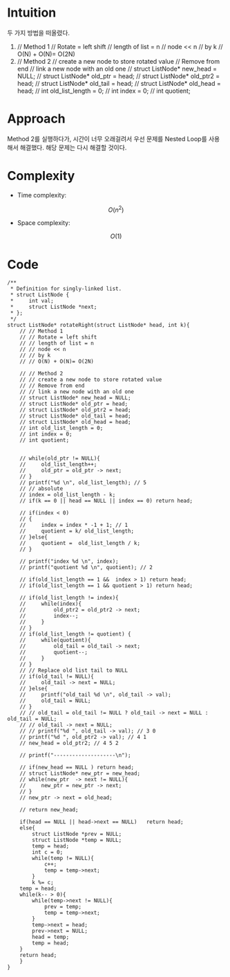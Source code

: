 # Intuition
<!-- Describe your first thoughts on how to solve this problem. -->
두 가지 방법을 떠올렸다. 
1.  // Method 1
    // Rotate = left shift 
    // length of list = n 
    // node << n 
    // by k 
    // O(N) + O(N)= O(2N)
2.  // Method 2
    // create a new node to store rotated value 
    // Remove from end 
    // link a new node with an old one
    // struct ListNode* new_head = NULL;
    // struct ListNode* old_ptr = head;
    // struct ListNode* old_ptr2 = head;
    // struct ListNode* old_tail = head;
    // struct ListNode* old_head = head; 
    // int old_list_length = 0;
    // int index = 0;
    // int quotient;

# Approach
<!-- Describe your approach to solving the problem. -->
Method 2를 실행하다가, 시간이 너무 오래걸려서 우선 문제를 Nested Loop를 사용해서 해결했다. 
해당 문제는 다시 해결할 것이다.
# Complexity
- Time complexity:
<!-- Add your time complexity here, e.g. $$O(n)$$ -->
$$O(n^2)$$
- Space complexity:
<!-- Add your space complexity here, e.g. $$O(n)$$ -->
$$O(1)$$

# Code
```
/**
 * Definition for singly-linked list.
 * struct ListNode {
 *     int val;
 *     struct ListNode *next;
 * };
 */
struct ListNode* rotateRight(struct ListNode* head, int k){
    // // Method 1
    // // Rotate = left shift 
    // // length of list = n 
    // // node << n 
    // // by k 
    // // O(N) + O(N)= O(2N)

    // // Method 2
    // // create a new node to store rotated value 
    // // Remove from end 
    // // link a new node with an old one
    // struct ListNode* new_head = NULL;
    // struct ListNode* old_ptr = head;
    // struct ListNode* old_ptr2 = head;
    // struct ListNode* old_tail = head;
    // struct ListNode* old_head = head; 
    // int old_list_length = 0;
    // int index = 0;
    // int quotient;
    

    // while(old_ptr != NULL){
    //     old_list_length++;
    //     old_ptr = old_ptr -> next;
    // }
    // printf("%d \n", old_list_length); // 5
    // // absolute 
    // index = old_list_length - k;
    // if(k == 0 || head == NULL || index == 0) return head;

    // if(index < 0)
    // { 
    //     index = index * -1 + 1; // 1
    //     quotient = k/ old_list_length;
    // }else{
    //     quotient =  old_list_length / k;
    // }

    // printf("index %d \n", index);
    // printf("quotient %d \n", quotient); // 2

    // if(old_list_length == 1 &&  index > 1) return head;
    // if(old_list_length == 1 && quotient > 1) return head;
    
    // if(old_list_length != index){
    //     while(index){
    //         old_ptr2 = old_ptr2 -> next; 
    //         index--;
    //     }
    // }
    // if(old_list_length != quotient) {
    //     while(quotient){
    //         old_tail = old_tail -> next;
    //         quotient--;
    //     }
    // }
    // // Replace old list tail to NULL
    // if(old_tail != NULL){
    //     old_tail -> next = NULL;
    // }else{
    //     printf("old_tail %d \n", old_tail -> val);
    //     old_tail = NULL;
    // }
    // // old_tail = old_tail != NULL ? old_tail -> next = NULL : old_tail = NULL; 
    // // old_tail -> next = NULL;
    // // printf("%d ", old_tail -> val); // 3 0
    // printf("%d ", old_ptr2 -> val); // 4 1
    // new_head = old_ptr2; // 4 5 2

    // printf("--------------------\n");

    // if(new_head == NULL ) return head;
    // struct ListNode* new_ptr = new_head; 
    // while(new_ptr  -> next != NULL){
    //     new_ptr = new_ptr -> next;
    // }
    // new_ptr -> next = old_head;
    
    // return new_head;

    if(head == NULL || head->next == NULL)   return head;
    else{
        struct ListNode *prev = NULL;
        struct ListNode *temp = NULL;
        temp = head;
        int c = 0;
        while(temp != NULL){
            c++;
            temp = temp->next;
        }
        k %= c;
    temp = head;
    while(k-- > 0){
        while(temp->next != NULL){
            prev = temp;
            temp = temp->next;
        }
        temp->next = head;
        prev->next = NULL;
        head = temp;
        temp = head;
    }
    return head;
    }
}
```